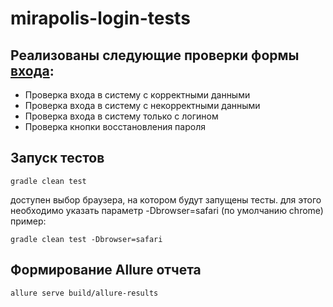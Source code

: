 # mirapolis-login-tests
##  Реализованы следующие проверки формы [входа](https://lmslite47vr.demo.mirapolis.ru/mira):
* Проверка входа в систему с корректными данными
* Проверка входа в систему с некорректными данными
* Проверка входа в систему только с логином
* Проверка кнопки восстановления пароля

## Запуск тестов
```
gradle clean test
```
доступен выбор браузера, на котором будут запущены тесты. для этого необходимо указать параметр  -Dbrowser=safari (по умолчанию chrome)
пример:
```
gradle clean test -Dbrowser=safari
 ```
## Формирование Allure отчета
```bash
allure serve build/allure-results
```
